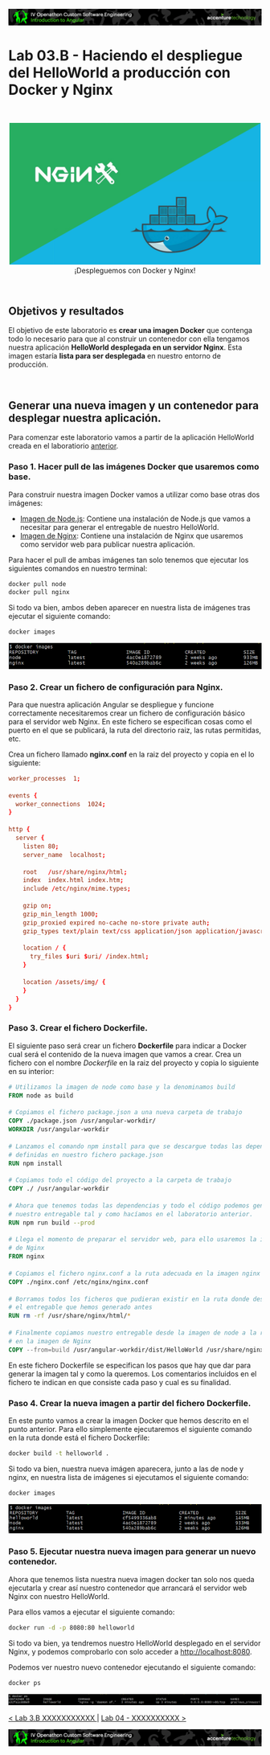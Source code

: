 <p align="center">
    <img src="../../resources/header.png">
</p>

# Lab 03.B - Haciendo el despliegue del HelloWorld a producción con Docker y Nginx

<br/>

<p align="center">
<img src="./resources/logoNginxDocker.png" width="500">
<br/>
¡Despleguemos con Docker y Nginx!
</p>
<br/>

## Objetivos y resultados
El objetivo de este laboratorio es **crear una imagen Docker** que contenga todo lo necesario para que al construir un contenedor con ella tengamos nuestra aplicación **HelloWorld desplegada en un servidor Nginx**. Esta imagen estaría **lista para ser desplegada** en nuestro entorno de producción.

<br/>

## Generar una nueva imagen y un contenedor para desplegar nuestra aplicación.

Para comenzar este laboratorio vamos a partir de la aplicación HelloWorld creada en el laboratiorio [anterior](../lab-03.B).



### Paso 1. Hacer pull de las imágenes Docker que usaremos como base.

Para construir nuestra imagen Docker vamos a utilizar como base otras dos imágenes:

- [Imagen de Node.js](https://hub.docker.com/_/node): Contiene una instalación de Node.js que vamos a necesitar para generar el entregable de nuestro HelloWorld.
- [Imagen de Nginx](https://hub.docker.com/_/nginx): Contiene una instalación de Nginx que usaremos como servidor web para publicar nuestra aplicación.

Para hacer el pull de ambas imágenes tan solo tenemos que ejecutar los siguientes comandos en nuestro terminal:

```sh
docker pull node
docker pull nginx
```

Si todo va bien, ambos deben aparecer en nuestra lista de imágenes tras ejecutar el siguiente comando:

```sh
docker images
```

<img src="./resources/docker_images.1.png" style="max-width:100%;">

### Paso 2. Crear un fichero de configuración para Nginx.

Para que nuestra aplicación Angular se despliegue y funcione correctamente necesitaremos crear un fichero de configuración básico para el servidor web Nginx. En este fichero se especifican cosas como el puerto en el que se publicará, la ruta del directorio raiz, las rutas permitidas, etc.

Crea un fichero llamado **nginx.conf** en la raiz del proyecto y copia en el lo siguiente:

```conf
worker_processes  1;
 
events {
  worker_connections  1024;
}
 
http {
  server {
    listen 80;
    server_name  localhost;
 
    root   /usr/share/nginx/html;
    index  index.html index.htm;
    include /etc/nginx/mime.types;
 
    gzip on;
    gzip_min_length 1000;
    gzip_proxied expired no-cache no-store private auth;
    gzip_types text/plain text/css application/json application/javascript application/x-javascript text/xml application/xml application/xml+rss text/javascript;
 
    location / {
      try_files $uri $uri/ /index.html;
    }

    location /assets/img/ {
    }
  }
}
```

### Paso 3. Crear el fichero Dockerfile.

El siguiente paso será crear un fichero **Dockerfile** para indicar a Docker cual será el contenido de la nueva imagen que vamos a crear. Crea un fichero con el nombre *Dockerfile* en la raiz del proyecto y copia lo siguiente en su interior:

```dockerfile
# Utilizamos la imagen de node como base y la denominamos build
FROM node as build

# Copiamos el fichero package.json a una nueva carpeta de trabajo
COPY ./package.json /usr/angular-workdir/
WORKDIR /usr/angular-workdir

# Lanzamos el comando npm install para que se descargue todas las dependencias
# definidas en nuestro fichero package.json
RUN npm install

# Copiamos todo el código del proyecto a la carpeta de trabajo
COPY ./ /usr/angular-workdir

# Ahora que tenemos todas las dependencias y todo el código podemos generar 
# nuestro entregable tal y como hacíamos en el laboratorio anterior.
RUN npm run build --prod

# Llega el momento de preparar el servidor web, para ello usaremos la imágen base
# de Nginx
FROM nginx

# Copiamos el fichero nginx.conf a la ruta adecuada en la imagen nginx
COPY ./nginx.conf /etc/nginx/nginx.conf

# Borramos todos los ficheros que pudieran existir en la ruta donde desplegaremos 
# el entregable que hemos generado antes 
RUN rm -rf /usr/share/nginx/html/*

# Finalmente copiamos nuestro entregable desde la imagen de node a la ruta de despliegue
# en la imagen de Nginx 
COPY --from=build /usr/angular-workdir/dist/HelloWorld /usr/share/nginx/html
```

En este fichero Dockerfile se especifican los pasos que hay que dar para generar la imagen tal y como la queremos. Los comentarios incluidos en el fichero te indican en que consiste cada paso y cual es su finalidad. 

### Paso 4. Crear la nueva imagen a partir del fichero Dockerfile.

En este punto vamos a crear la imagen Docker que hemos descrito en el punto anterior. Para ello simplemente ejecutaremos el siguiente comando en la ruta donde está el fichero Dockerfile:

```sh
docker build -t helloworld .
```

Si todo va bien, nuestra nueva imágen aparecera, junto a las de node y nginx, en nuestra lista de imágenes si ejecutamos el siguiente comando:
```sh
docker images
```

<img src="./resources/docker_images.2.png" style="max-width:100%;">

### Paso 5. Ejecutar nuestra nueva imagen para generar un nuevo contenedor.

Ahora que tenemos lista nuestra nueva imagen docker tan solo nos queda ejecutarla y crear así nuestro contenedor que arrancará el servidor web Nginx con nuestro HelloWorld.

Para ellos vamos a ejecutar el siguiente comando:
```sh
docker run -d -p 8080:80 helloworld
```

Si todo va bien, ya tendremos nuestro HelloWorld desplegado en el servidor Nginx, y podemos comprobarlo con solo acceder a [http://localhost:8080](http://localhost:8080).

Podemos ver nuestro nuevo contenedor ejecutando el siguiente comando:
```sh
docker ps
```

<img src="./resources/docker_ps.png" style="max-width:100%;">


<br/>

[< Lab 3.B XXXXXXXXXXX ](../lab-03.B) | [Lab 04 - XXXXXXXXXX >](../lab-04)

<p align="center">
    <img src="../../resources/header.png">
</p>

